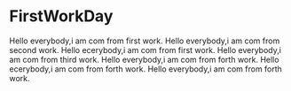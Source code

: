 # FirstWorkDay
Hello everybody,i am com from first work.
Hello everybody,i am com from second work.
Hello ecerybody,i am com from first work.
Hello everybody,i am com from third work.
Hello everybody,i am com from forth work.
Hello ecerybody,i am com from forth work.
Hello everybody,i am com from forth work.
